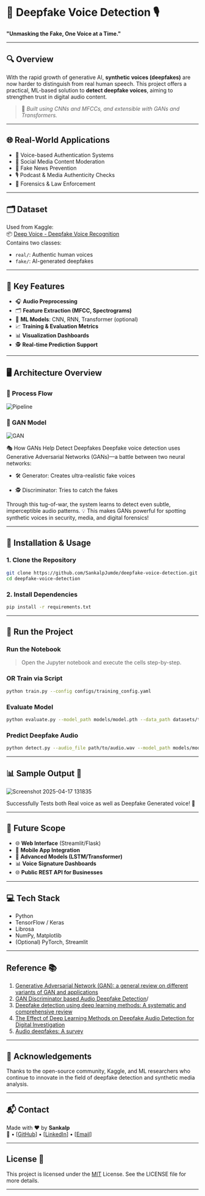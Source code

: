 
# 🧠 Deepfake Voice Detection 🎙️  
**"Unmasking the Fake, One Voice at a Time."**

---

## 🔍 Overview

With the rapid growth of generative AI, **synthetic voices (deepfakes)** are now harder to distinguish from real human speech. This project offers a practical, ML-based solution to **detect deepfake voices**, aiming to strengthen trust in digital audio content.

> 🧠 *Built using CNNs and MFCCs, and extensible with GANs and Transformers.*

---

## 🌐 Real-World Applications

- 🔐 Voice-based Authentication Systems  
- 📱 Social Media Content Moderation  
- 📰 Fake News Prevention  
- 🎙️ Podcast & Media Authenticity Checks  
- 🚨 Forensics & Law Enforcement

---

## 🗂️ Dataset

Used from Kaggle:  
📦 [Deep Voice - Deepfake Voice Recognition](https://www.kaggle.com/datasets/birdy654/deep-voice-deepfake-voice-recognition)  
Contains two classes:
- `real/`: Authentic human voices  
- `fake/`: AI-generated deepfakes

---

## 🧠 Key Features

- 🎧 **Audio Preprocessing**  
- 🗂️ **Feature Extraction (MFCC, Spectrograms)**  
- 🤖 **ML Models**: CNN, RNN, Transformer (optional)  
- 📈 **Training & Evaluation Metrics**  
- 📊 **Visualization Dashboards**  
- 🕵️ **Real-time Prediction Support**

---

## 🖥️ Architecture Overview

### 🔁 Process Flow 
![Pipeline](https://github.com/SankalpJumde/Deep-Fake-Voice-Detection/assets/135730661/2b0aea00-0f42-451f-a56b-5ce598418e33)

### 🧠 GAN Model  
![GAN](https://github.com/SankalpJumde/Deep-Fake-Voice-Detection/assets/135730661/b27ac571-a358-4e22-b9d8-d3a154da4b58)

🎭 How GANs Help Detect Deepfakes
Deepfake voice detection uses Generative Adversarial Networks (GANs)—a battle between two neural networks:

- 🛠️ Generator: Creates ultra-realistic fake voices

- 🕵️ Discriminator: Tries to catch the fakes

Through this tug-of-war, the system learns to detect even subtle, imperceptible audio patterns.
💡 This makes GANs powerful for spotting synthetic voices in security, media, and digital forensics!

---

## 🚀 Installation & Usage

### 1. Clone the Repository  
```bash
git clone https://github.com/SankalpJumde/deepfake-voice-detection.git
cd deepfake-voice-detection
```

### 2. Install Dependencies  
```bash
pip install -r requirements.txt
```

--- 

## 🧪 Run the Project

### Run the Notebook
> Open the Jupyter notebook and execute the cells step-by-step.

### OR Train via Script
```bash
python train.py --config configs/training_config.yaml
```

### Evaluate Model
```bash
python evaluate.py --model_path models/model.pth --data_path datasets/test
```
### Predict Deepfake Audio
```bash
python detect.py --audio_file path/to/audio.wav --model_path models/model.pth
```

---

## 📊 Sample Output 📌

![Screenshot 2025-04-17 131835](https://github.com/user-attachments/assets/12bb71a0-de46-4d49-b05f-d0fc8bb1839b)

Successfully Tests both Real voice as well as Deepfake Generated voice! 🎯

---

## 🔮 Future Scope

- 🌐 **Web Interface** (Streamlit/Flask)  
- 📱 **Mobile App Integration**  
- 🔁 **Advanced Models (LSTM/Transformer)**  
- 📊 **Voice Signature Dashboards**  
- 🌐 **Public REST API for Businesses**

---

## 💻 Tech Stack

- Python  
- TensorFlow / Keras  
- Librosa  
- NumPy, Matplotlib  
- (Optional) PyTorch, Streamlit

---

## Reference 📚
1. [Generative Adversarial Network (GAN): a general review on different variants of GAN and applications](https://ieeexplore.ieee.org/abstract/document/9489160/)
2. [GAN Discriminator based Audio Deepfake Detection](https://dl.acm.org/doi/abs/10.1145/3595353.3595883)/
3. [Deepfake detection using deep learning methods: A systematic and comprehensive review](https://wires.onlinelibrary.wiley.com/doi/full/10.1002/widm.1520/)
4. [The Effect of Deep Learning Methods on Deepfake Audio Detection for Digital Investigation](https://www.sciencedirect.com/science/article/pii/S1877050923002910/)
5. [Audio deepfakes: A survey](https://www.frontiersin.org/journals/big-data/articles/10.3389/fdata.2022.1001063/full/)

---

## 🙌 Acknowledgements

Thanks to the open-source community, Kaggle, and ML researchers who continue to innovate in the field of deepfake detection and synthetic media analysis.

---

## 📬 Contact

Made with ❤️ by **Sankalp**  
🔗 • [[GitHub](https://github.com/SankalpJumde)] • [[LinkedIn](https://www.linkedin.com/in/sankalp-jumde/)] • [[Email](sankalpkrishna1103@gmail.com)]

---

## License 📌
This project is licensed under the [MIT](https://choosealicense.com/licenses/mit/) License. See the LICENSE file for more details.

--- 
